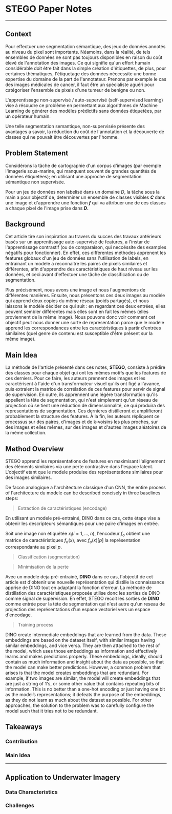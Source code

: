 # STEGO Paper Notes
---
## Context

Pour effectuer une segmentation sémantique, des jeux de données annotés au niveau du pixel sont importants. Néamoins, dans la réalité, de tels ensembles de données ne sont pas toujours disponibles en raison du coût élevé de l'annotation des images. Ce qui signifie qu'un effort humain considérable doit être fait dans la simple création d'étiquettes, de plus, pour certaines thématiques, l'étiquetage des données néccessite une bonne expertise du domaine de la part de l'annotateur. Prenons par exemple le cas des images médicales de cancer, il faut ếtre un spécialiste aguéri pour catégoriser l'ensemble de pixels d'une tumeur de benigne ou non.


L'apprentissage non-supervisé / auto-supervisé (self-supervised learning) vise à résoudre ce problème en permettant aux algorithmes de Machine Learning de générer des modèles prédictifs sans données étiquetées, par un opérateur humain.


Une telle segmentation semantique, non-supervisée présente des avantages a savoir, la réduction du coût de l'annotation et la découverte de classes qui ne pouvait être découvertes par l'homme.

## Problem Statement

Considérons la tâche de cartographie d'un corpus d'images (par exemple l'imagerie sous-marine, qui manquent souvent de grandes quantités de données étiquetées); en utilisant une approche de segmentation sémantique non supervisée.

Pour un jeu de données non labelisé dans un domaine $D$, la tâche sous la main a pour objectif de, determiner un ensemble de classes visibles **$C$** dans une image et d'apprendre une fonction **$f$** qui va attribuer une de ces classes a chaque pixel de l'image prise dans **$D$.**

## Background

Cet article tire son inspiration au travers du succes des travaux antérieurs basés sur un apprentissage auto-supervisé de features, a l'instar de l'apprentissage contrastif (ou de comparaison, qui neccéssite des examples négatifs pour fonctionner). En effet, ces différentes méthodes apprenent les features globaux d'un jeu de données sans l'utilisation de labels, en entrainant un modele a reconnaitre les paires de pixels similaires et différentes, afin d'apprendre des caractéristiques de haut niveau sur les données, et ceci avant d'effectuer une tâche de classification ou de segmentation.

Plus précisément, nous avons une image et nous l'augmentons de différentes manières. Ensuite, nous présentons ces deux images au modèle qui apprend deux copies du même réseau (poids partagés), et nous laissons le modèle décider ce qui suit : en regardant ces deux entrées, elles peuvent sembler différentes mais elles sont en fait les mêmes (elles proviennent de la même image). Nous pouvons donc voir comment cet objectif peut nous donner une sorte de représentation parce que le modèle apprend les correspondances entre les caractéristiques à partir d'entrées similaires (quel genre de contenu est susceptible d'être présent sur la même image).

## Main Idea

La méthode de l'article présenté dans ces notes, **STEGO**, consiste à prédire des classes pour chaque objet qui ont les mêmes motifs que les features de ces derniers. Pour ce faire, les auteurs prennent des images et les caractérisent à l'aide d'un transformateur visuel qu'ils ont figé a l'avance, puis extraient la matrice de corrélation de ces features pour servir de signal de supervision. En outre, ils apprennent une légère transformation qu'ils appellent la tête de segmentation, qui n'est simplement qu'un réseau de projection où se tient une réduction de dimensionnalité, ce qui produira des representations de segmentation. Ces dernieres distilleront et amplifieront probablement la structure des features. À la fin, les auteurs répliquent ce processus sur des paires, d'images et de k-voisins les plus proches, sur des images et elles mêmes, sur des images et d'autres images aléatoires de la même collection.


## Method Overview

STEGO apprend les représentations de features en maximisant l'alignement des éléments similaires via une perte contrastive dans l'espace latent. L'objectif etant que le modele produise des représentations similaires pour des images similaires. 

De facon analogique a l'architecture classique d'un CNN, the entire process of l'architecture du modele can be described concisely in three baselines steps:

> Extraction de caractéristiques (encodage)

En utilisant un modele pré-entrainé, DINO dans ce cas, cette étape vise a obtenir les descripteurs sémantiques pour une paire d'images en entrée.

Soit une image non étiquétée $x_i(i=1,...,n)$, l'encodeur $f_o$ obtient une matrice de caractéristiques $f_o(x)$, avec $f_o(x)[p]$ la représentation correspondante au pixel $p$. 

> Classification (segmentation)



> Minimisation de la perte

Avec un modele deja pré-entrainé, **DINO** dans ce cas, l'objectif de cet article est d'obtenir une nouvelle représentation qui distille la connaissance apprise de DINO tout en adaptant la fonction d'erreur. La méthode de distillation des caractéristiques proposée utilise donc les sorties de DINO comme signal de supervision. En effet, STEGO recoit les sorties de **DINO** comme entrée pour la téte de segmentation qui n'est autre qu'un reseau de projection des représentations d'un espace vectoriel vers un espace d'encodage.

>Training process

DINO create intermediate embeddings that are learned from the data. These embeddings are based on the dataset itself, with similar images having similar embeddings, and vice versa. They are then attached to the rest of the model, which uses those embeddings as information and effectively learns and makes predictions properly. These embeddings, ideally, should contain as much information and insight about the data as possible, so that the model can make better predictions. However, a common problem that arises is that the model creates embeddings that are redundant. For example, if two images are similar, the model will create embeddings that are just a string of 1's, or some other value that contains repeating bits of information. This is no better than a one-hot encoding or just having one bit as the model’s representations; it defeats the purpose of the embeddings, as they do not learn as much about the dataset as possible. For other approaches, the solution to the problem was to carefully configure the model such that it tries not to be redundant.






## Takeaways

### Contribution

### Main Idea
---
## Application to Underwater Imagery

### Data Characteristics

### Challenges

